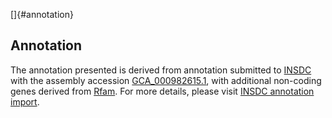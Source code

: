 []{#annotation}

Annotation
----------

The annotation presented is derived from annotation submitted to
[INSDC](http://www.insdc.org) with the assembly accession
[GCA\_000982615.1](http://www.ebi.ac.uk/ena/data/view/GCA_000982615.1),
with additional non-coding genes derived from
[Rfam](http://rfam.xfam.org/). For more details, please visit [INSDC
annotation
import](http://ensemblgenomes.org/info/data/insdc_annotation).
